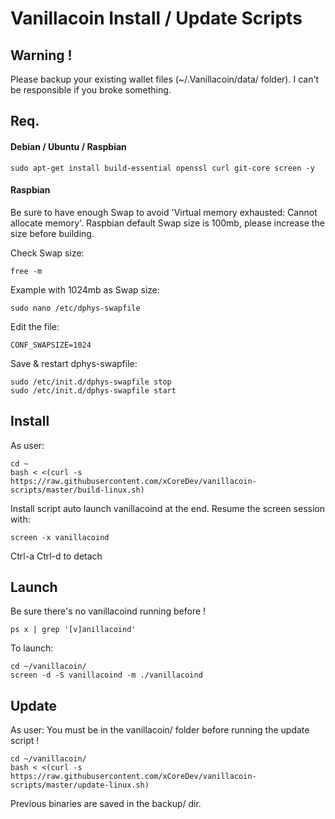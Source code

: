 # Vanillacoin Install / Update Scripts

## Warning !
Please backup your existing wallet files (~/.Vanillacoin/data/ folder).
I can't be responsible if you broke something.

## Req.

#### Debian / Ubuntu / Raspbian
```
sudo apt-get install build-essential openssl curl git-core screen -y
```

#### Raspbian
Be sure to have enough Swap to avoid 'Virtual memory exhausted: Cannot allocate memory'.
Raspbian default Swap size is 100mb, please increase the size before building.

Check Swap size:
```
free -m
```

Example with 1024mb as Swap size:
```
sudo nano /etc/dphys-swapfile
```
Edit the file:
```
CONF_SWAPSIZE=1024
```
Save & restart dphys-swapfile:
```
sudo /etc/init.d/dphys-swapfile stop
sudo /etc/init.d/dphys-swapfile start
```

## Install
As user:
```
cd ~
bash < <(curl -s  https://raw.githubusercontent.com/xCoreDev/vanillacoin-scripts/master/build-linux.sh)
```
Install script auto launch vanillacoind at the end.
Resume the screen session with:
```
screen -x vanillacoind
```
Ctrl-a Ctrl-d to detach

## Launch
Be sure there's no vanillacoind running before !
```
ps x | grep '[v]anillacoind'
```
To launch:
```
cd ~/vanillacoin/
screen -d -S vanillacoind -m ./vanillacoind
```

## Update
As user: You must be in the vanillacoin/ folder before running the update script !

```
cd ~/vanillacoin/
bash < <(curl -s  https://raw.githubusercontent.com/xCoreDev/vanillacoin-scripts/master/update-linux.sh)
```
Previous binaries are saved in the backup/ dir.
